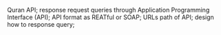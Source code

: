 Quran API;
response request queries through Application Programming Interface (API);
API format as REATful or SOAP;
URLs path of API;
design how to response query;
